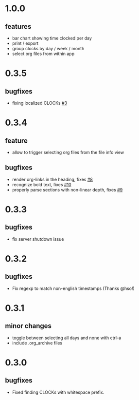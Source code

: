 # 1.0.0

## features
- bar chart showing time clocked per day
- print / export
- group clocks by day / week / month
- select org files from within app

# 0.3.5

## bugfixes
- fixing localized CLOCKs [#3](https://github.com/rksm/clj-org-analyzer/issues/3)

# 0.3.4

## feature
- allow to trigger selecting org files from the file info view

## bugfixes
- render org-links in the heading, fixes [#8](https://github.com/rksm/clj-org-analyzer/issues/8)
- recognize bold text, fixes [#10](https://github.com/rksm/clj-org-analyzer/issues/10)
- properly parse sections with non-linear depth, fixes [#9](https://github.com/rksm/clj-org-analyzer/issues/9)

# 0.3.3
## bugfixes
- fix server shutdown issue

# 0.3.2
## bugfixes
- Fix regexp to match non-english timestamps (Thanks @hso!)

# 0.3.1
## minor changes
- toggle between selecting all days and none with ctrl-a
- include .org_archive files

# 0.3.0
## bugfixes
- Fixed finding CLOCKs with whitespace prefix.
